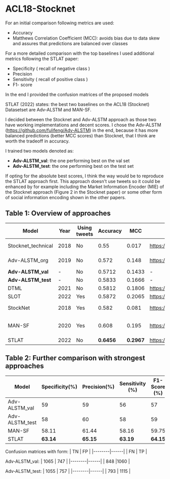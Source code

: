 # ACL18-Stocknet

For an initial comparison following metrics are used:
- Accuracy
- Matthews Correlation Coefficient (MCC): avoids bias due to data skew and assures that predictions are balanced over classes

For a more detailed comparison with the top baselines I used additional metrics following the STLAT paper:
- Specificity ( recall of negative class )
- Precision
- Sensitivity ( recall of positive class )
- F1- score

In the end I provided the confusion matrices of the proposed models

STLAT (2022) states: the best two baselines on the ACL18 (Stocknet) Datasetset are Adv-ALSTM and MAN-SF.

I decided between the Stocknet and Adv-ALSTM approach as those two have working implementations and decent scores.
I chose the Adv-ALSTM (https://github.com/fulifeng/Adv-ALSTM) in the end, because it has more balanced predictions (better MCC scores) than Stocknet, that I think are worth the tradeoff in accuracy. 

I trained two models denoted as:
- **Adv-ALSTM_val**: the one performing best on the val set
- **Adv-ALSTM_test**: the one performing best on the test set


If opting for the absolute best scores, I think the way would be to reproduce the STLAT approach first. This approach doesn't use tweets so it could be enhanced by for example including the Market Information Encoder (MIE) of the Stocknet approach (Figure 2 in the Stocknet paper) or some other form of social information encoding shown in the other papers.



## Table 1: Overview of approaches
|   Model               | Year |   Using tweets  |   Accuracy    |   MCC         | Paper                                                             | Implementation                                                                                              |
|-----------------------|------|-----------------|---------------|---------------|-------------------------------------------------------------------|-------------------------------------------------------------------------------------------------------------|
|   Stocknet_technical  | 2018 |   No            |   0.55        |   0.017       | https://aclanthology.org/P18-1183.pdf                             | https://github.com/yumoxu/stocknet-code                                                                     |
|   Adv-ALSTM_org            | 2019 |   No            |   0.572       |   0.148       | https://www.ijcai.org/proceedings/2019/0810.pdf               | https://github.com/fulifeng/Adv-ALSTM                                                                       |
| **Adv-ALSTM_val**                  | - |   No            |   0.5712      |   0.1433      | -            | -                                                                                                           |
| **Adv-ALSTM_test**                  | - |   No            |   0.5833      |   0.1666      | -            | -                                                                                                           |
| DTML                  | 2021 |   No            |   0.5812      |   0.1806      | https://datalab.snu.ac.kr/~ukang/papers/dtmlKDD21.pdf             | -                                                                                                           |
|   SLOT                | 2022 | Yes             |   0.5872      |   0.2065      | https://jaeminyoo.github.io/resources/papers/SounYCJK22.pdf       | -                                                                                                           |
|   StockNet            | 2018 |   Yes           |   0.582       |   0.081       | https://aclanthology.org/P18-1183.pdf                             | https://github.com/yumoxu/stocknet-code                                                                     |
|   MAN-SF              | 2020 |   Yes           |   0.608       |   0.195       | https://aclanthology.org/2020.emnlp-main.676.pdf                  | Repo has some issues  https://github.com/midas-research/man-sf-emnlp  |
|   STLAT               | 2022 |   No            | **0.6456** | **0.2967** | https://www.tandfonline.com/doi/pdf/10.1080/09540091.2021.2021143 | -                                                                                                           |

## Table 2: Further comparison with strongest approaches 
|   Model        | Specificity(%) |   Precision(%) |   Sensitivity (%) |   F1-Score (%) |
|----------------|----------------|----------------|-------------------|------------|
| Adv-ALSTM_val      | 59             |   59           |   56              |   57       |
| Adv-ALSTM_test | 58             | 60             | 58                | 59         |
|   MAN-SF       | 58.11          |   61.44        |   58.16           |   59.75    |
| STLAT     | **63.14**          |   **65.15**        |   **63.19**           |   **64.15**   |


Confusion matrices with form:
|   TN | FP  |
|--------|------|
| FN    | TP |

Adv-ALSTM_val:
|   1065 | 747  |
|--------|------|
| 848    |1060 |

Adv-ALSTM_test:
|   1055 | 757  |
|--------|------|
| 793    | 1115 |
